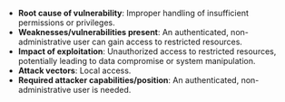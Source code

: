 - **Root cause of vulnerability**: Improper handling of insufficient permissions or privileges.
- **Weaknesses/vulnerabilities present**: An authenticated, non-administrative user can gain access to restricted resources.
- **Impact of exploitation**: Unauthorized access to restricted resources, potentially leading to data compromise or system manipulation.
- **Attack vectors**: Local access.
- **Required attacker capabilities/position**: An authenticated, non-administrative user is needed.